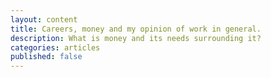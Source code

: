 ```yaml
---
layout: content
title: Careers, money and my opinion of work in general. 
description: What is money and its needs surrounding it?
categories: articles
published: false
---
```

